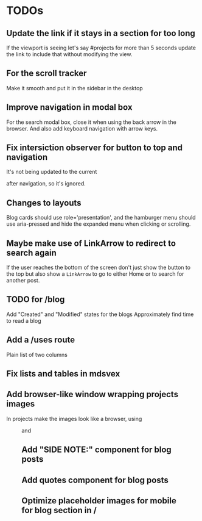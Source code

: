# TODOs

## Update the link if it stays in a section for too long

If the viewport is seeing let's say #projects for more than 5 seconds update the
link to include that without modifying the view.

## For the scroll tracker

Make it smooth and put it in the sidebar in the desktop

## Improve navigation in modal box

For the search modal box, close it when using the back arrow in the browser. And
also add keyboard navigation with arrow keys.

## Fix intersiction observer for button to top and navigation

It's not being updated to the current <main> after navigation, so it's ignored.

## Changes to layouts

Blog cards should use role='presentation', and the hamburger menu should use
aria-pressed and hide the expanded menu when clicking or scrolling.

## Maybe make use of LinkArrow to redirect to search again

If the user reaches the bottom of the screen don't just show the button to the
top but also show a `LinkArrow` to go to either Home or to search for another post.

## TODO for /blog

Add "Created" and "Modified" states for the blogs
Approximately find time to read a blog

## Add a /uses route

Plain list of two columns

## Fix lists and tables in mdsvex

## Add browser-like window wrapping projects images

In projects make the images look like a browser, using <figure> and <figcaption>

## Add "SIDE NOTE:" component for blog posts

## Add quotes component for blog posts

## Optimize placeholder images for mobile for blog section in /

